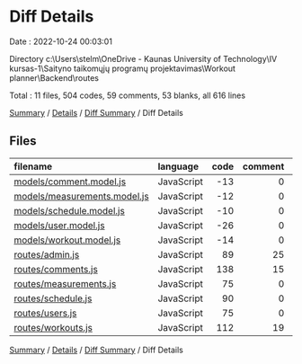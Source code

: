 # Diff Details

Date : 2022-10-24 00:03:01

Directory c:\\Users\\stelm\\OneDrive - Kaunas University of Technology\\IV kursas-1\\Saityno taikomųjų programų projektavimas\\Workout planner\\Backend\\routes

Total : 11 files,  504 codes, 59 comments, 53 blanks, all 616 lines

[Summary](results.md) / [Details](details.md) / [Diff Summary](diff.md) / Diff Details

## Files
| filename | language | code | comment | blank | total |
| :--- | :--- | ---: | ---: | ---: | ---: |
| [models/comment.model.js](/models/comment.model.js) | JavaScript | -13 | 0 | -4 | -17 |
| [models/measurements.model.js](/models/measurements.model.js) | JavaScript | -12 | 0 | -4 | -16 |
| [models/schedule.model.js](/models/schedule.model.js) | JavaScript | -10 | 0 | -5 | -15 |
| [models/user.model.js](/models/user.model.js) | JavaScript | -26 | 0 | -3 | -29 |
| [models/workout.model.js](/models/workout.model.js) | JavaScript | -14 | 0 | -3 | -17 |
| [routes/admin.js](/routes/admin.js) | JavaScript | 89 | 25 | 18 | 132 |
| [routes/comments.js](/routes/comments.js) | JavaScript | 138 | 15 | 23 | 176 |
| [routes/measurements.js](/routes/measurements.js) | JavaScript | 75 | 0 | 7 | 82 |
| [routes/schedule.js](/routes/schedule.js) | JavaScript | 90 | 0 | 7 | 97 |
| [routes/users.js](/routes/users.js) | JavaScript | 75 | 0 | 8 | 83 |
| [routes/workouts.js](/routes/workouts.js) | JavaScript | 112 | 19 | 9 | 140 |

[Summary](results.md) / [Details](details.md) / [Diff Summary](diff.md) / Diff Details